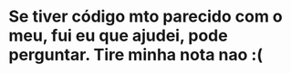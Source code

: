 # Se tiver código mto parecido com o meu, fui eu que ajudei, pode perguntar. Tire minha nota nao :(
